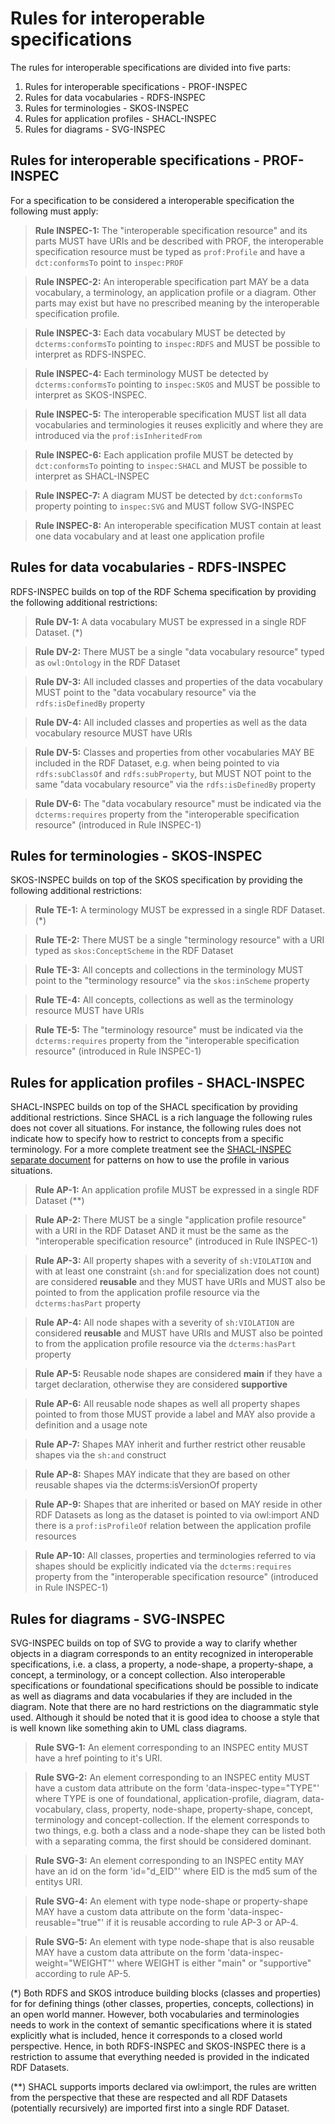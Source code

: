 # Rules for interoperable specifications

The rules for interoperable specifications are divided into five parts:

1. Rules for interoperable specifications - PROF-INSPEC
2. Rules for data vocabularies - RDFS-INSPEC
3. Rules for terminologies - SKOS-INSPEC
4. Rules for application profiles - SHACL-INSPEC
5. Rules for diagrams - SVG-INSPEC

## Rules for interoperable specifications - PROF-INSPEC

For a specification to be considered a interoperable specification the following must apply:

><a name="INSPEC1"></a> **Rule INSPEC-1:** The "interoperable specification resource" and its parts MUST have URIs and be described with PROF, the interoperable specification resource must be typed as `prof:Profile` and have a `dct:conformsTo` point to `inspec:PROF`

><a name="INSPEC2"></a> **Rule INSPEC-2:** An interoperable specification part MAY be a data vocabulary, a terminology, an application profile or a diagram. Other parts may exist but have no prescribed meaning by the interoperable specification profile.

><a name="INSPEC3"></a> **Rule INSPEC-3:** Each data vocabulary MUST be detected by `dcterms:conformsTo` pointing to `inspec:RDFS` and MUST be possible to interpret as RDFS-INSPEC.

><a name="INSPEC4"></a> **Rule INSPEC-4:** Each terminology MUST be detected by `dcterms:conformsTo` pointing to `inspec:SKOS` and MUST be possible to interpret as SKOS-INSPEC.

><a name="INSPEC5"></a> **Rule INSPEC-5:** The interoperable specification MUST list all data vocabularies and terminologies it reuses explicitly and where they are introduced via the `prof:isInheritedFrom`

><a name="INSPEC6"></a> **Rule INSPEC-6:** Each application profile MUST be detected by `dct:conformsTo` pointing to `inspec:SHACL` and MUST be possible to interpret as SHACL-INSPEC

><a name="INSPEC7"></a> **Rule INSPEC-7:** A diagram MUST be detected by `dct:conformsTo` property pointing to `inspec:SVG` and MUST follow SVG-INSPEC 

><a name="INSPEC8"></a> **Rule INSPEC-8:** An interoperable specification MUST contain at least one data vocabulary and at least one application profile

## Rules for data vocabularies - RDFS-INSPEC

RDFS-INSPEC builds on top of the RDF Schema specification by providing the following additional restrictions:

><a name="DV1"></a> **Rule DV-1:** A data vocabulary MUST be expressed in a single RDF Dataset. (*)

><a name="DV2"></a> **Rule DV-2:** There MUST be a single "data vocabulary resource" typed as `owl:Ontology` in the RDF Dataset

><a name="DV3"></a> **Rule DV-3:** All included classes and properties of the data vocabulary MUST point to the "data vocabulary resource" via the `rdfs:isDefinedBy` property

><a name="DV4"></a> **Rule DV-4:** All included classes and properties as well as the data vocabulary resource MUST have URIs

><a name="DV5"></a> **Rule DV-5:** Classes and properties from other vocabularies MAY BE included in the RDF Dataset, e.g. when being pointed to via `rdfs:subClassOf` and `rdfs:subProperty`, but MUST NOT point to the same "data vocabulary resource" via the `rdfs:isDefinedBy` property

><a name="DV6"></a> **Rule DV-6:** The "data vocabulary resource" must be indicated via the `dcterms:requires` property from the "interoperable specification resource" (introduced in Rule INSPEC-1)


## Rules for terminologies - SKOS-INSPEC

SKOS-INSPEC builds on top of the SKOS specification by providing the following additional restrictions:

><a name="TE1"></a> **Rule TE-1:** A terminology MUST be expressed in a single RDF Dataset. (*)

><a name="TE2"></a> **Rule TE-2:** There MUST be a single "terminology resource" with a URI typed as `skos:ConceptScheme` in the RDF Dataset

><a name="TE3"></a> **Rule TE-3:** All concepts and collections in the terminology MUST point to the "terminology resource" via the `skos:inScheme` property

><a name="TE4"></a> **Rule TE-4:** All concepts, collections as well as the terminology resource MUST have URIs

><a name="TE5"></a> **Rule TE-5:** The "terminology resource" must be indicated via the `dcterms:requires` property from the "interoperable specification resource" (introduced in Rule INSPEC-1)

## Rules for application profiles - SHACL-INSPEC

SHACL-INSPEC builds on top of the SHACL specification by providing additional restrictions. Since SHACL is a rich language the following rules does not cover all situations. For instance, the following rules does not indicate how to specify how to restrict to concepts from a specific terminology. For a more complete treatment see the [SHACL-INSPEC separate document](ap.md) for patterns on how to use the profile in various situations.

><a name="AP1"></a> **Rule AP-1:** An application profile MUST be expressed in a single RDF Dataset (**)

><a name="AP2"></a> **Rule AP-2:** There MUST be a single "application profile resource" with a URI in the RDF Dataset AND it must be the same as the "interoperable specification resource" (introduced in Rule INSPEC-1)

><a name="AP3"></a> **Rule AP-3:** All property shapes with a severity of `sh:VIOLATION` and with at least one constraint (`sh:and` for specialization does not count) are considered **reusable** and they MUST have URIs and MUST also be pointed to from the application profile resource via the `dcterms:hasPart` property

><a name="AP4"></a> **Rule AP-4:** All node shapes with a severity of `sh:VIOLATION` are considered **reusable** and MUST have URIs and MUST also be pointed to from the application profile resource via the `dcterms:hasPart` property

><a name="AP5"></a> **Rule AP-5:** Reusable node shapes are considered **main** if they have a target declaration, otherwise they are considered **supportive**

><a name="AP6"></a> **Rule AP-6:** All reusable node shapes as well all property shapes pointed to from those MUST provide a label and MAY also provide a definition and a usage note

><a name="AP7"></a> **Rule AP-7:** Shapes MAY inherit and further restrict other reusable shapes via the `sh:and` construct

><a name="AP8"></a> **Rule AP-8:** Shapes MAY indicate that they are based on other reusable shapes via the dcterms:isVersionOf property

><a name="AP9"></a> **Rule AP-9:** Shapes that are inherited or based on MAY reside in other RDF Datasets as long as the dataset is pointed to via owl:import AND there is a `prof:isProfileOf` relation between the application profile resources

><a name="AP10"></a> **Rule AP-10:** All classes, properties and terminologies referred to via shapes should be explicitly indicated via the `dcterms:requires` property from the "interoperable specification resource" (introduced in Rule INSPEC-1)

## Rules for diagrams - SVG-INSPEC

SVG-INSPEC builds on top of SVG to provide a way to clarify whether objects in a diagram corresponds to an entity recognized in interoperable specifications, i.e. a class, a property, a node-shape, a property-shape, a concept, a terminology, or a concept collection. Also interoperable specifications or foundational specifications should be possible to indicate as well as diagrams and data vocabularies if they are included in the diagram. Note that there are no hard restrictions on the diagrammatic style used. Although it should be noted that it is good idea to choose a style that is well known like something akin to UML class diagrams.

><a name="SVG1"></a> **Rule SVG-1:** An element corresponding to an INSPEC entity MUST have a href pointing to it's URI. 

><a name="SVG2"></a> **Rule SVG-2:** An element corresponding to an INSPEC entity MUST have a custom data attribute on the form 'data-inspec-type="TYPE"' where TYPE is one of foundational, application-profile, diagram, data-vocabulary, class, property, node-shape, property-shape, concept, terminology and concept-collection. If the element corresponds to two things, e.g. both a class and a node-shape they can be listed both with a separating comma, the first should be considered dominant.

><a name="SVG3"></a> **Rule SVG-3:** An element corresponding to an INSPEC entity MAY have an id on the form 'id="d_EID"' where EID is the md5 sum of the entitys URI.

><a name="SVG4"></a> **Rule SVG-4:** An element with type node-shape or property-shape MAY have a custom data attribute on the form 'data-inspec-reusable="true"' if it is reusable according to rule AP-3 or AP-4.

><a name="SVG5"></a> **Rule SVG-5:** An element with type node-shape that is also reusable MAY have a custom data attribute on the form 'data-inspec-weight="WEIGHT"' where WEIGHT is either "main" or "supportive" according to rule AP-5.

(*) Both RDFS and SKOS introduce building blocks (classes and properties) for for defining things (other classes, properties, concepts, collections) in an open world manner. However, both vocabularies and terminologies needs to work in the context of semantic specifications where it is stated explicitly what is included, hence it corresponds to a closed world perspective. Hence, in both RDFS-INSPEC and SKOS-INSPEC there is a restriction to assume that everything needed is provided in the indicated RDF Datasets.

(**) SHACL supports imports declared via owl:import, the rules are written from the perspective that these are respected and all RDF Datasets (potentially recursively) are imported first into a single RDF Dataset.